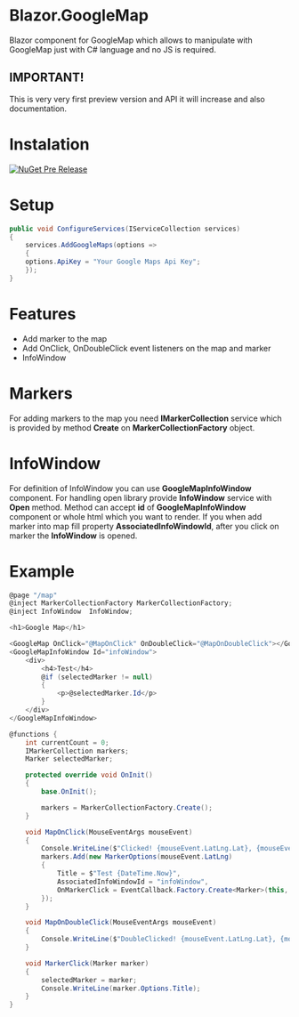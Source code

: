 # Blazor.GoogleMap
Blazor component for GoogleMap which allows to manipulate with GoogleMap just with C# language and no JS is required.

## IMPORTANT!
This is very very first preview version and API it will increase and also documentation.

# Instalation
[![NuGet Pre Release](https://img.shields.io/badge/nuget-0.0.1-orange.svg)](https://www.nuget.org/packages/BlazorMap)

# Setup
```cs
public void ConfigureServices(IServiceCollection services)
{
    services.AddGoogleMaps(options =>
    {
	options.ApiKey = "Your Google Maps Api Key";
    });
}
```

# Features
* Add marker to the map
* Add OnClick, OnDoubleClick event listeners on the map and marker
* InfoWindow

# Markers
For adding markers to the map you need **IMarkerCollection** service which is provided by method **Create** on **MarkerCollectionFactory** object.

# InfoWindow
For definition of InfoWindow you can use **GoogleMapInfoWindow** component. For handling open library provide **InfoWindow** service with **Open** method.
Method can accept **id** of **GoogleMapInfoWindow** component or whole html which you want to render.
If you when add marker into map  fill property **AssociatedInfoWindowId**, after you click on marker the **InfoWindow** is opened.

# Example

```cs
@page "/map"
@inject MarkerCollectionFactory MarkerCollectionFactory;
@inject InfoWindow  InfoWindow;

<h1>Google Map</h1>

<GoogleMap OnClick="@MapOnClick" OnDoubleClick="@MapOnDoubleClick"></GoogleMap>
<GoogleMapInfoWindow Id="infoWindow">
    <div>
        <h4>Test</h4>
        @if (selectedMarker != null)
        {
            <p>@selectedMarker.Id</p>
        }
    </div>
</GoogleMapInfoWindow>

@functions {
    int currentCount = 0;
    IMarkerCollection markers;
    Marker selectedMarker;

    protected override void OnInit()
    {
        base.OnInit();

        markers = MarkerCollectionFactory.Create();
    }

    void MapOnClick(MouseEventArgs mouseEvent)
    {
        Console.WriteLine($"Clicked! {mouseEvent.LatLng.Lat}, {mouseEvent.LatLng.Lng}");
        markers.Add(new MarkerOptions(mouseEvent.LatLng)
        {
            Title = $"Test {DateTime.Now}",
            AssociatedInfoWindowId = "infoWindow",
            OnMarkerClick = EventCallback.Factory.Create<Marker>(this, MarkerClick)
        });
    }

    void MapOnDoubleClick(MouseEventArgs mouseEvent)
    {
        Console.WriteLine($"DoubleClicked! {mouseEvent.LatLng.Lat}, {mouseEvent.LatLng.Lng}");
    }

    void MarkerClick(Marker marker)
    {
        selectedMarker = marker;
        Console.WriteLine(marker.Options.Title);
    }
}
```

